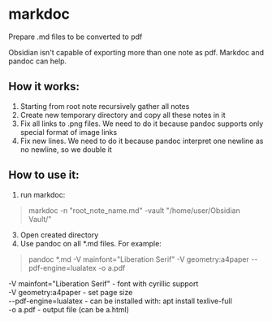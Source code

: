 # markdoc
Prepare .md files to be converted to pdf

Obsidian isn't capable of exporting more than one note as pdf. Markdoc and pandoc can help.

## How it works:
1. Starting from root note recursively gather all notes
2. Create new temporary directory and copy all these notes in it
3. Fix all links to .png files. We need to do it because pandoc supports only special format of image links
4. Fix new lines. We need to do it because pandoc interpret one newline as no newline, so we double it

## How to use it:
1. run markdoc: 
> markdoc -n "root_note_name.md" -vault "/home/user/Obsidian Vault/"
3. Open created directory
4. Use pandoc on all *.md files. For example:
> pandoc *.md -V mainfont="Liberation Serif"  -V geometry:a4paper --pdf-engine=lualatex -o a.pdf

-V mainfont="Liberation Serif" - font with cyrillic support  
-V geometry:a4paper - set page size  
--pdf-engine=lualatex - can be installed with: apt install texlive-full  
-o a.pdf - output file (can be a.html)